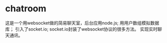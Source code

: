 # chatroom
这是一个用websocket做的简易聊天室，后台应用node.js;
用用户数组模拟数据库；
引入了socket.io;
socket.io封装了websocket协议的很多方法。
实现实时聊天通讯。
